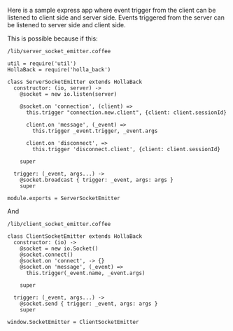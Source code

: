 Here is a sample express app where event trigger from the client
can be listened to client side and server side. Events triggered from
the server can be listened to server side and client side.


This is possible because if this:

    /lib/server_socket_emitter.coffee

    util = require('util')
    HollaBack = require('holla_back')

    class ServerSocketEmitter extends HollaBack
      constructor: (io, server) ->
        @socket = new io.listen(server)

        @socket.on 'connection', (client) =>
          this.trigger "connection.new.client", {client: client.sessionId}

          client.on 'message', (_event) =>
            this.trigger _event.trigger, _event.args

          client.on 'disconnect', =>
            this.trigger 'disconnect.client', {client: client.sessionId}

        super

      trigger: (_event, args...) ->
        @socket.broadcast { trigger: _event, args: args }
        super

    module.exports = ServerSocketEmitter

And

    /lib/client_socket_emitter.coffee

    class ClientSocketEmitter extends HollaBack
      constructor: (io) ->
        @socket = new io.Socket()
        @socket.connect()
        @socket.on 'connect', -> {}
        @socket.on 'message', (_event) =>
          this.trigger(_event.name, _event.args)

        super

      trigger: (_event, args...) ->
        @socket.send { trigger: _event, args: args }
        super

    window.SocketEmitter = ClientSocketEmitter


